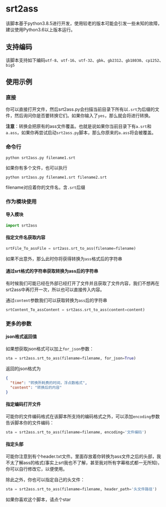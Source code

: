 # srt2ass

该脚本基于python3.8.5进行开发，使用较老的版本可能会引发一些未知的故障，建议使用Python3.6以上版本运行。

## 支持编码

该脚本支持如下编码`utf-8`、`utf-16`、`utf-32`、`gbk`、`gb2312`、`gb18030`、`cp1252`、`big5`

## 使用示例

### 直接

你可以直接打开文件，然后srt2ass.py会扫描当前目录下所有以`.srt`为后缀的文件，然后询问你是否要转换它们。如果你输入了`yes`，那么就会将进行转换。

**注意**：转换会把原有的ass文件覆盖。也就是说如果你当前目录下有`a.srt`和`a.ass`，如果你再尝试启动`srt2ass.py`脚本，那么你原来的`a.ass`将会被覆盖。

### 命令行

```
python srt2ass.py filename1.srt
```

如果你有多个文件，也可以执行

```
python srt2ass.py filename1.srt filename2.srt
```

filename对应着你的文件名，含`.srt`后缀

### 作为模块使用

#### 导入模块

```python
import srt2ass
```

#### 指定文件名获取内容

```python
srtFile_To_assFile = srt2ass.srt_to_ass(filename=filename)
```

如果不出意外，那么此时你将获得转换为`ass`格式后的字符串

#### 通过srt格式的字符串获取转换为ass后的字符串

有时候我们可能已经在外部已经打开了文件并且获取了文件内容，我们不想再在srt2ass中再打开一次，所以也可以直接传入内容。

通过`content`参数我们可以获取转换为`ass`后的字符串

```python
srtContent_To_assContent = srt2ass.srt_to_ass(content=content)
```

### 更多的参数

#### json格式返回值

如果想获取json格式可以加上`for_json`参数：

```python
sta = srt2ass.srt_to_ass(filename=filename, for_json=True)
```

返回的json格式为
```json
{
  "time": "转换所耗费的时间，浮点数格式",
  "content": "转换后的内容"
}
```

#### 指定编码打开文件

可能你的文件编码格式在该脚本所支持的编码格式之外，可以添加`encoding`参数告诉脚本你的文件编码：

```python
sta = srt2ass.srt_to_ass(filename=filename, encoding='文件编码')
```

#### 指定头部

可能你注意到有个header.txt文件。里面存放着你转换为ass文件之后的头部，我不太了解ass的格式(事实上srt我也不了解，甚至我对所有字幕格式都一无所知)，你可以自行修改它，以便使用。

除此之外，你也可以指定自己的头文件：

```python
sta = srt2ass.srt_to_ass(filename=filename, header_path='头文件路径')
```

如果你喜欢这个脚本，请点个star
